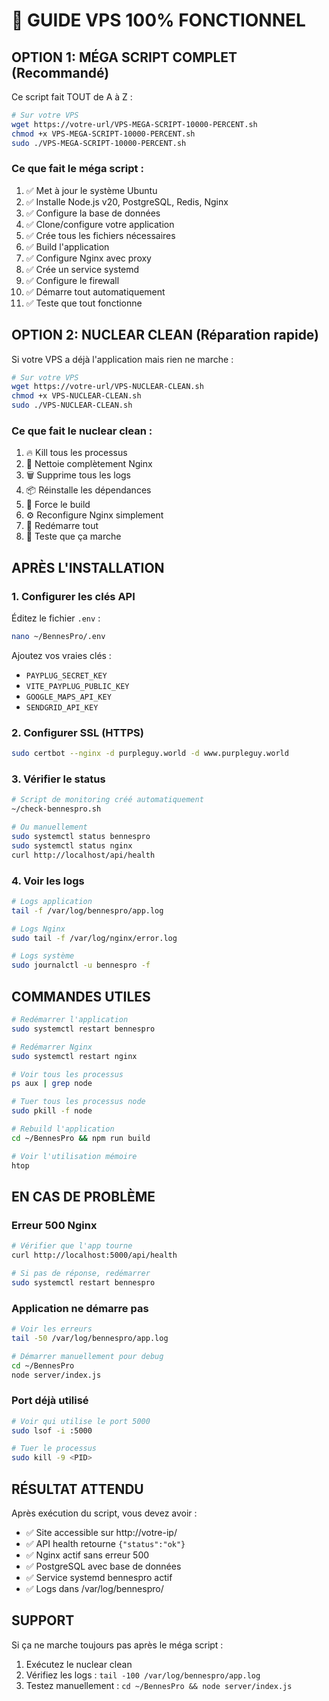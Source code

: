 # 🚀 GUIDE VPS 100% FONCTIONNEL

## OPTION 1: MÉGA SCRIPT COMPLET (Recommandé)

Ce script fait TOUT de A à Z :

```bash
# Sur votre VPS
wget https://votre-url/VPS-MEGA-SCRIPT-10000-PERCENT.sh
chmod +x VPS-MEGA-SCRIPT-10000-PERCENT.sh
sudo ./VPS-MEGA-SCRIPT-10000-PERCENT.sh
```

### Ce que fait le méga script :
1. ✅ Met à jour le système Ubuntu
2. ✅ Installe Node.js v20, PostgreSQL, Redis, Nginx
3. ✅ Configure la base de données
4. ✅ Clone/configure votre application
5. ✅ Crée tous les fichiers nécessaires
6. ✅ Build l'application
7. ✅ Configure Nginx avec proxy
8. ✅ Crée un service systemd
9. ✅ Configure le firewall
10. ✅ Démarre tout automatiquement
11. ✅ Teste que tout fonctionne

## OPTION 2: NUCLEAR CLEAN (Réparation rapide)

Si votre VPS a déjà l'application mais rien ne marche :

```bash
# Sur votre VPS
wget https://votre-url/VPS-NUCLEAR-CLEAN.sh
chmod +x VPS-NUCLEAR-CLEAN.sh
sudo ./VPS-NUCLEAR-CLEAN.sh
```

### Ce que fait le nuclear clean :
1. 🔥 Kill tous les processus
2. 🧹 Nettoie complètement Nginx
3. 🗑️  Supprime tous les logs
4. 📦 Réinstalle les dépendances
5. 🔨 Force le build
6. ⚙️  Reconfigure Nginx simplement
7. 🚀 Redémarre tout
8. 🧪 Teste que ça marche

## APRÈS L'INSTALLATION

### 1. Configurer les clés API
Éditez le fichier `.env` :
```bash
nano ~/BennesPro/.env
```

Ajoutez vos vraies clés :
- `PAYPLUG_SECRET_KEY`
- `VITE_PAYPLUG_PUBLIC_KEY`
- `GOOGLE_MAPS_API_KEY`
- `SENDGRID_API_KEY`

### 2. Configurer SSL (HTTPS)
```bash
sudo certbot --nginx -d purpleguy.world -d www.purpleguy.world
```

### 3. Vérifier le status
```bash
# Script de monitoring créé automatiquement
~/check-bennespro.sh

# Ou manuellement
sudo systemctl status bennespro
sudo systemctl status nginx
curl http://localhost/api/health
```

### 4. Voir les logs
```bash
# Logs application
tail -f /var/log/bennespro/app.log

# Logs Nginx
sudo tail -f /var/log/nginx/error.log

# Logs système
sudo journalctl -u bennespro -f
```

## COMMANDES UTILES

```bash
# Redémarrer l'application
sudo systemctl restart bennespro

# Redémarrer Nginx
sudo systemctl restart nginx

# Voir tous les processus
ps aux | grep node

# Tuer tous les processus node
sudo pkill -f node

# Rebuild l'application
cd ~/BennesPro && npm run build

# Voir l'utilisation mémoire
htop
```

## EN CAS DE PROBLÈME

### Erreur 500 Nginx
```bash
# Vérifier que l'app tourne
curl http://localhost:5000/api/health

# Si pas de réponse, redémarrer
sudo systemctl restart bennespro
```

### Application ne démarre pas
```bash
# Voir les erreurs
tail -50 /var/log/bennespro/app.log

# Démarrer manuellement pour debug
cd ~/BennesPro
node server/index.js
```

### Port déjà utilisé
```bash
# Voir qui utilise le port 5000
sudo lsof -i :5000

# Tuer le processus
sudo kill -9 <PID>
```

## RÉSULTAT ATTENDU

Après exécution du script, vous devez avoir :
- ✅ Site accessible sur http://votre-ip/
- ✅ API health retourne `{"status":"ok"}`
- ✅ Nginx actif sans erreur 500
- ✅ PostgreSQL avec base de données
- ✅ Service systemd bennespro actif
- ✅ Logs dans /var/log/bennespro/

## SUPPORT

Si ça ne marche toujours pas après le méga script :
1. Exécutez le nuclear clean
2. Vérifiez les logs : `tail -100 /var/log/bennespro/app.log`
3. Testez manuellement : `cd ~/BennesPro && node server/index.js`